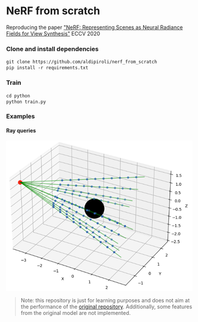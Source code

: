 # NeRF from scratch 
Reproducing the paper ["NeRF: Representing Scenes as Neural Radiance Fields for View Synthesis"](https://arxiv.org/abs/2003.08934) ECCV 2020

### Clone and install dependencies
``` 
git clone https://github.com/aldipiroli/nerf_from_scratch
pip install -r requirements.txt
``` 
### Train 
``` 
cd python 
python train.py
```
### Examples
#### Ray queries
![](imgs/ray_sampling.png)


> Note: this repository is just for learning purposes and does not aim at the performance of the [original repository](https://github.com/bmild/nerf). Additionally, some features from the original model are not implemented.
